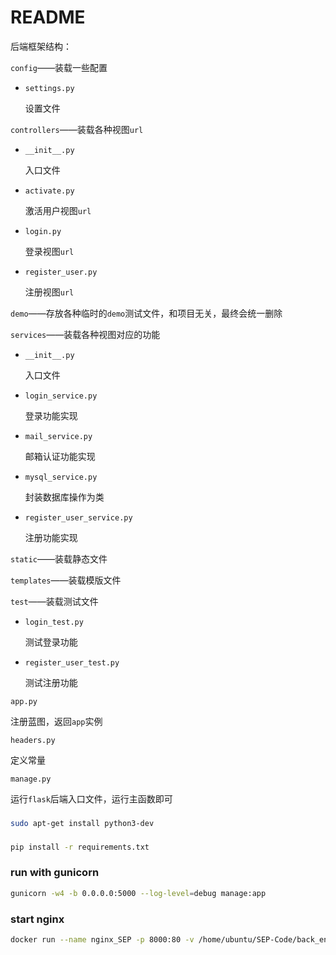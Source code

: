 # README

后端框架结构：

`config`——装载一些配置

* `settings.py`

  设置文件


`controllers`——装载各种视图`url`

* `__init__.py`

  入口文件

* `activate.py`

  激活用户视图`url`

* `login.py`

  登录视图`url`

* `register_user.py`

  注册视图`url`

`demo`——存放各种临时的`demo`测试文件，和项目无关，最终会统一删除

`services`——装载各种视图对应的功能

* `__init__.py`

  入口文件

* `login_service.py`

  登录功能实现

* `mail_service.py`

  邮箱认证功能实现

* `mysql_service.py`

  封装数据库操作为类

* `register_user_service.py`

  注册功能实现

`static`——装载静态文件

`templates`——装载模版文件

`test`——装载测试文件

* `login_test.py`

  测试登录功能

* `register_user_test.py`

  测试注册功能

`app.py`

注册蓝图，返回`app`实例

`headers.py`

定义常量

`manage.py`

运行`flask`后端入口文件，运行主函数即可


###
```bash
sudo apt-get install python3-dev
```
###
```bash
pip install -r requirements.txt
```

### run with gunicorn

```bash
gunicorn -w4 -b 0.0.0.0:5000 --log-level=debug manage:app
```

### start nginx

```bash
docker run --name nginx_SEP -p 8000:80 -v /home/ubuntu/SEP-Code/back_end/config/nginx:/etc/nginx/conf.d -v /home/ubuntu/SEP-Code/back_end/static:/home/static -d nginx
```